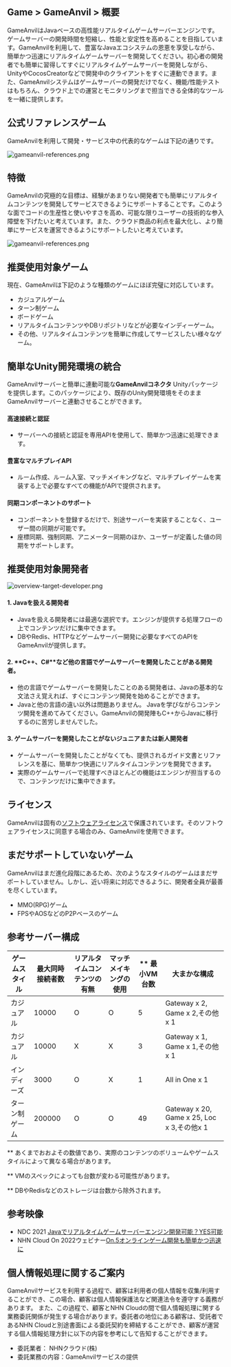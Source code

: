 ## Game > GameAnvil > 概要

GameAnvilはJavaベースの高性能リアルタイムゲームサーバーエンジンです。ゲームサーバーの開発時間を短縮し、性能と安定性を高めることを目指しています。GameAnvilを利用して、豊富なJavaエコシステムの恩恵を享受しながら、簡単かつ迅速にリアルタイムゲームサーバーを開発してください。初心者の開発者でも簡単に習得してすぐにリアルタイムゲームサーバーを開発しながら、UnityやCocosCreatorなどで開発中のクライアントをすぐに連動できます。また、GameAnvilシステムはゲームサーバーの開発だけでなく、機能/性能テストはもちろん、クラウド上での運営とモニタリングまで担当できる全体的なツールを一緒に提供します。

## 公式リファレンスゲーム

GameAnvilを利用して開発・サービス中の代表的なゲームは下記の通りです。

![gameanvil-references.png](https://static.toastoven.net/prod_gameanvil/images/gameanvil-references.png)
## 特徴
GameAnvilの究極的な目標は、経験があまりない開発者でも簡単にリアルタイムコンテンツを開発してサービスできるようにサポートすることです。このような面でコードの生産性と使いやすさを高め、可能な限りユーザーの技術的な参入障壁を下げたいと考えています。また、クラウド商品の利点を最大化し、より簡単にサービスを運営できるようにサポートしたいと考えています。

![gameanvil-references.png](https://static.toastoven.net/prod_gameanvil/images/overview-features.png)

## 推奨使用対象ゲーム

現在、GameAnvilは下記のような種類のゲームにほぼ完璧に対応しています。

* カジュアルゲーム
* ターン制ゲーム
* ボードゲーム
* リアルタイムコンテンツやDBリポジトリなどが必要なインディーゲーム。
* その他、リアルタイムコンテンツを簡単に作成してサービスしたい様々なゲーム。


## 簡単なUnity開発環境の統合

GameAnvilサーバーと簡単に連動可能な**GameAnvilコネクタ** Unityパッケージを提供します。このパッケージにより、既存のUnity開発環境をそのままGameAnvilサーバーと連動させることができます。

#### 高速接続と認証
* サーバーへの接続と認証を専用APIを使用して、簡単かつ迅速に処理できます。

#### 豊富なマルチプレイAPI
* ルーム作成、ルーム入室、マッチメイキングなど、マルチプレイゲームを実装する上で必要なすべての機能がAPIで提供されます。

#### 同期コンポーネントのサポート
* コンポーネントを登録するだけで、別途サーバーを実装することなく、ユーザー間の同期が可能です。
* 座標同期、強制同期、アニメーター同期のほか、ユーザーが定義した値の同期をサポートします。

## 推奨使用対象開発者

![overview-target-developer.png](https://static.toastoven.net/prod_gameanvil/images/overview-target-developer.png)


#### 1. **Java**を扱える開発者

* Javaを扱える開発者には最適な選択です。エンジンが提供する処理フローの上でコンテンツだけに集中できます。
* DBやRedis、HTTPなどゲームサーバー開発に必要なすべてのAPIをGameAnvilが提供します。

#### 2. **C++、C#**など他の言語でゲームサーバーを開発したことがある開発者。

* 他の言語でゲームサーバーを開発したことのある開発者は、Javaの基本的な文法さえ覚えれば、すぐにコンテンツ開発を始めることができます。
* Javaと他の言語の違い以外は問題ありません。 Javaを学びながらコンテンツ開発を進めてみてください。GameAnvilの開発陣もC++からJavaに移行するのに苦労しませんでした。

#### 3. **ゲームサーバーを開発したことがないジュニアまたは新人開発者**

* ゲームサーバーを開発したことがなくても、提供されるガイド文書とリファレンスを基に、簡単かつ快適にリアルタイムコンテンツを開発できます。
* 実際のゲームサーバーで処理すべきほとんどの機能はエンジンが担当するので、コンテンツだけに集中できます。


## ライセンス

GameAnvilは固有の[ソフトウェアライセンス](https://gameplatform.nhncloud.com/en/services/gameanvil/license)で保護されています。そのソフトウェアライセンスに同意する場合のみ、GameAnvilを使用できます。

## まだサポートしていないゲーム

GameAnvilはまだ進化段階にあるため、次のようなスタイルのゲームはまだサポートしていません。しかし、近い将来に対応できるように、開発者全員が最善を尽くしています。

* MMO(RPG)ゲーム
* FPSやAOSなどのP2Pベースのゲーム

## 参考サーバー構成

| ゲームスタイル | 最大同時接続者数 | リアルタイムコンテンツの有無 | マッチメイキングの使用 | ** 最小VM台数 | 大まかな構成                            |
| ----------- | ------------------- | ------------------ | --------------- | --------------- | ------------------------------------------- |
| カジュアル     | 10000               | O                  | O               | 5               | Gateway x 2, Game x 2,その他x 1            |
| カジュアル     | 10000               | X                  | X               | 3               | Gateway x 1, Game x 1,その他x 1            |
| インディーズ       | 3000                | O                  | X               | 1               | All in One x 1                              |
| ターン制ゲーム | 200000              | O                  | O               | 49              | Gateway x 20, Game x 25, Loc x 3,その他x 1 |

** あくまでおおよその数値であり、実際のコンテンツのボリュームやゲームスタイルによって異なる場合があります。

** VMのスペックによっても台数が変わる可能性があります。

** DBやRedisなどのストレージは台数から除外されます。

## 参考映像

* NDC 2021 [Javaでリアルタイムゲームサーバーエンジン開発可能？YES可能](https://youtu.be/kQyu5pAChcA)
* NHN Cloud On 2022ウェビナー[On.5オンラインゲーム開発も簡単かつ迅速に](https://cloudon.nhn.com/webinar_past?idx=6)

## 個人情報処理に関するご案内

GameAnvilサービスを利用する過程で、顧客は利用者の個人情報を収集/利用することができ、この場合、顧客は個人情報保護法など関連法令を遵守する義務があります。
また、この過程で、顧客とNHN Cloudの間で個人情報処理に関する業務委託関係が発生する場合があります。委託者の地位にある顧客は、受託者であるNHN Cloudと別途書面による委託契約を締結することができ、顧客が運営する個人情報処理方針に以下の内容を参考にして告知することができます。

* 委託業者： NHNクラウド(株)
* 委託業務の内容：GameAnvilサービスの提供
